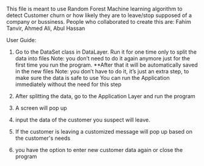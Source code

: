 This file is meant to use Random Forest Machine learning algorithm to detect Customer churn or how likely they are to leave/stop supposed of a company or bussiness.
People who collaborated to create this are: Fahim Tanvir, Ahmed Ali, Abul Hassan 

User Guide:
 1. Go to the DataSet class in DataLayer. Run it for one time only to split the data into files
Note: you don’t need to do it again anymore just for the first time you run the program.
**After that it will be automatically saved in the new files 
Note: you don’t have to do it, it’s just an extra step, to make sure the data is safe to use
You can run the Application immediately without the need for this step

2.  After splitting the data, go to the Application Layer and run the program 
3. A screen will pop up

4. input the data of the customer you suspect will leave.
5. If the customer is leaving a customized message will pop up based on the customer's needs

6. you have the option to enter new customer data again or close the program
